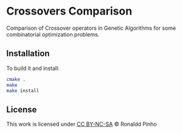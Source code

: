 # Crossovers Comparison

Comparison of Crossover operators in Genetic Algorithms for some combinatorial
optimization problems.

## Installation

To build it and install:

```sh
cmake .
make
make install
```

## License

This work is licensed under [CC BY-NC-SA]() &copy; Ronaldd Pinho